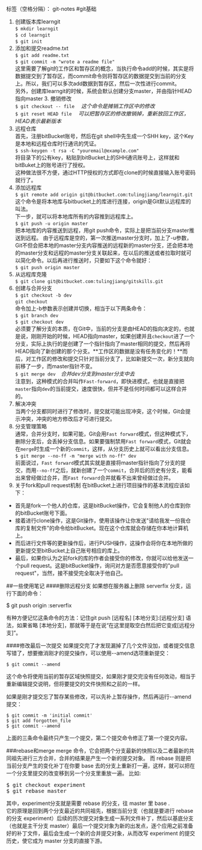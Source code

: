 标签（空格分隔）： git-notes
#git基础
1. 创建版本库learngit  
   `$ mkdir learngit`  
   `$ cd learngit`  
   `$ git init　`
2. 添加和提交readme.txt  
   `$ git add readme.txt`  
   `$ git commit -m "wrote a readme file"`  
这里需要了解git的工作区和暂存区的概念，当执行命令add的时候，其实是将数据提交到了暂存区，而commit命令则将暂存区的数据提交到当前的分支上。所以，我们可以多次add数据到暂存区，然后一次性进行commit。  
另外，创建库learngit的时候，系统会默认创建分支master，并由指针HEAD指向master 3. 撤销修改  
   `$ git checkout -- file`  　*这个命令是摊销工作区中的修改*  
   `$ git reset HEAD file` 　*可以把暂存区的修改撤销掉，重新放回工作区，HEAD表示最新版本*
4. 远程仓库  
首先，注册bitBucket账号，然后在git shell中先生成一个SHH key，这个Key是本地和远程仓库时行通讯的凭证。  
   `$ ssh-keygen -t rsa -C "youremail@example.com"`  
将目录下的公有key，粘贴到bitBucket上的SHH通讯账号上，这样就和bitBuket上的账号进行了授权。  
这种做法很不方便，通过HTTP授权的方式即在clone的时候直接输入账号密码就行了。
5. 添加远程库  
   `$ git remote add origin git@bitbucket.com:tulingjiang/learngit.git`  
这个命令是将本地库与bitbucket上的库进行连接，origin是Git默认远程库的叫法。  
下一步，就可以将本地库所有的内容推到远程库上。  
   `$ git push -u origin master`  
把本地库的内容推送到远程，用git push命令，实际上是把当前分支master推送到远程。
由于远程库是空的，第一次推送master分支时，加上了-u参数，Git不但会把本地的master分支内容推送的远程新的master分支，还会把本地的master分支和远程的master分支关联起来，在以后的推送或者拉取时就可以简化命令。以后再进行推送时，只要如下这个命令就好：  
   `$ git push origin master`
6. 从远程库克隆  
   `$ git clone git@bitbucket.com:tulingjiang/gitskills.git`
7. 创建与合并分支  
   `$ git checkout -b dev`  
   `git checkout`  
命令加上-b参数表示创建并切换，相当于以下两条命令：  
   `$ git branch dev`  
   `$ git checkout dev`  
必须要了解分支的本质，在Git中，当前的分支是由HEAD的指向决定的，也就是说，刚刚开始的时候，HEAD指向master，如果创建并且`checkout`进了一个分支，实际上执行的是创建了一个指针指向了master相同的提交，然后再将HEAD指向了新创建的那个分支。**工作区的数据是没有任务变化的！**而后，对工作区的修改和提交只针对当前分支了，比如新提交一次，新分支就向前移了一步，而master指针不变。  
   `$ git merge dev`　*合并dev分支到master分支中去*  
注意到，这种模式的合并叫作`Fast-forward`，即快进模式，也就是直接把`master`指向`dev`的当前提交，速度很快，但并不是任何时间都可以这样合并的。
8. 解决冲突  
当两个分支都同时进行了修改时，提交就可能出现冲突，这个时候，Git会提示冲突，冲突的地方修改后才可进行提交。   
9. 分支管理策略  
通常，合并分支时，如果可能，Git会用`Fast forward`模式，但这种模式下，删除分支后，会丢掉分支信息。如果要强制禁用`Fast forward`模式，Git就会在`merge`时生成一个新的`commit`，这样，从分支历史上就可以看出分支信息。  
   `$ git merge --no-ff -m "merge with no-ff" dev`  
   前面说过，`Fast forward`模式其实就是直接将master指针指向了分支的提交，而用`--no-ff`之后，就新创建了一个`commit`，合并后的历史有分支，能看出来曾经做过合并，而`Fast forward`合并就看不出来曾经做过合并。
10. 关于fork和pull request机制
在bitBucket上进行项目操作的基本流程应该如下：  
  - 首先是fork一个他人的仓库，这是bitBucket操作，它会复制他人的仓库到你的bitBucket账号下面。
  - 接着进行clone操作，这是Git操作，使用该操作让你发送"请给我发一份我仓库的复制文件"的命令给bitBucket。现在这个仓库就会存储在你本地计算机上。
  - 而后进行文件等的更新操作后，进行PUSH操作，这操作会将你在本地所做的更新提交至bitBucket上自己账号相应的库上。
  - 最后，如果你认为之前fork的库的作者会接受你的修改，你就可以给他发送一个pull request。这是bitBucket操作，询问对方是否愿意接受你的"pull request"，当然，接不接受完全取决于他自己。

##一些使用笔记
####删除远程分支
如果想在服务器上删除 serverfix 分支，运行下面的命令：

$ git push origin :serverfix

有种方便记忆这条命令的方法：记住git push [远程名] [本地分支]:[远程分支] 语法，如果省略 [本地分支]，那就等于是在说“在这里提取空白然后把它变成[远程分支]”。

####修改最后一次提交
如果提交完了才发现漏掉了几个文件没加，或者提交信息写错了，想要撤消刚才的提交操作，可以使用--amend选项重新提交：

    $ git commit --amend

这个命令将使用当前的暂存区域快照提交，如果刚才提交完没有任何改动，相当于重新编辑提交说明，但将要提交的文件快照和之前的一样。

如果是刚才提交忘了暂存某些修改，可以先补上暂存操作，然后再运行--amend提交：

    $ git commit -m 'initial commit'
    $ git add forgotten_file
    $ git commit --amend

上面的三条命令最终只产生一个提交，第二个提交命令修正了第一个提交内容。

###rebase和merge
merge 命令，它会把两个分支最新的快照以及二者最新的共同祖先进行三方合并，合并的结果是产生一个新的提交对象。
而 rebase 则是把当前分支产生的变化补丁在你要 base 去的分支上重新打一遍，这样，就可以把在一个分支里提交的改变移到另一个分支里重放一遍。
比如:
<pre>$ git checkout experiment
$ git rebase master</pre>

其中，experiment分支就是需要 rebase 的分支，往 master 里 base .  
它的原理是回到两个分支最近的共同祖先，根据当前分支（也就是要进行 rebase 的分支 experiment）后续的历次提交对象生成一系列文件补丁，然后以基底分支（也就是主干分支 master）最后一个提交对象为新的出发点，逐个应用之前准备好的补丁文件，最后会生成一个新的合并提交对象，从而改写 experiment 的提交历史，使它成为 master 分支的直接下游。